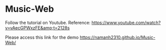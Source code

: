 # Music-Web
Follow the tutorial on Youtube. Reference: https://www.youtube.com/watch?v=vAecGPWxzFE&amp;t=2128s

Please access this link for the demo https://namanh2310.github.io/Music-Web/
